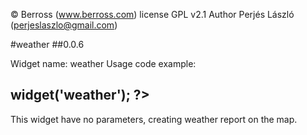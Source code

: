 © Berross (www.berross.com)
license GPL v2.1
Author Perjés László (perjeslaszlo@gmail.com)

#weather
##0.0.6

Widget name: weather
Usage code example:

## <?PHP $this->widget('weather'); ?>

This widget have no parameters, creating weather report on the map.